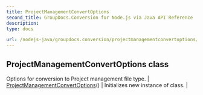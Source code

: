 ```yaml
---
title: ProjectManagementConvertOptions
second_title: GroupDocs.Conversion for Node.js via Java API Reference
description: 
type: docs

url: /nodejs-java/groupdocs.conversion/projectmanagementconvertoptions/
---
```


## ProjectManagementConvertOptions class
Options for conversion to Project management file type.
| [ProjectManagementConvertOptions](projectmanagementconvertoptions)() | Initializes new instance of class. |
